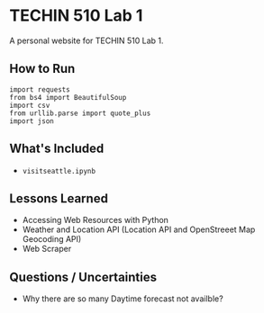 # TECHIN 510 Lab 1

A personal website for TECHIN 510 Lab 1.

## How to Run

```
import requests
from bs4 import BeautifulSoup
import csv
from urllib.parse import quote_plus
import json
```

## What's Included

- `visitseattle.ipynb`
  
## Lessons Learned

- Accessing Web Resources with Python
- Weather and Location API (Location API and OpenStreeet Map Geocoding API)
- Web Scraper

## Questions / Uncertainties

- Why there are so many Daytime forecast not availble?
